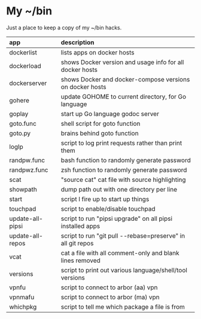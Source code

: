 # My ~/bin
Just a place to keep a copy of my ~/bin hacks.

| app | description |
|:--- |:----------- |
| dockerlist | lists apps on docker hosts |
| dockerload | shows Docker version and usage info for all docker hosts |
| dockerserver | shows Docker and docker-compose versions on docker hosts |
| gohere | update GOHOME to current directory, for Go language |
| goplay | start up Go language godoc server |
| goto.func | shell script for goto function |
| goto.py | brains behind goto function |
| loglp | script to log print requests rather than print them |
| randpw.func | bash function to randomly generate password |
| randpwz.func | zsh function to randomly generate password |
| scat | "source cat" cat file with source highlighting |
| showpath | dump path out with one directory per line |
| start | script I fire up to start up things |
| touchpad | script to enable/disable touchpad |
| update-all-pipsi | script to run "pipsi upgrade" on all pipsi installed apps |
| update-all-repos | script to run "git pull --rebase=preserve" in all git repos |
| vcat | cat a file with all comment-only and blank lines removed |
| versions | script to print out various language/shell/tool versions |
| vpnfu | script to connect to arbor (aa) vpn |
| vpnmafu | script to connect to arbor (ma) vpn |
| whichpkg | script to tell me which package a file is from |